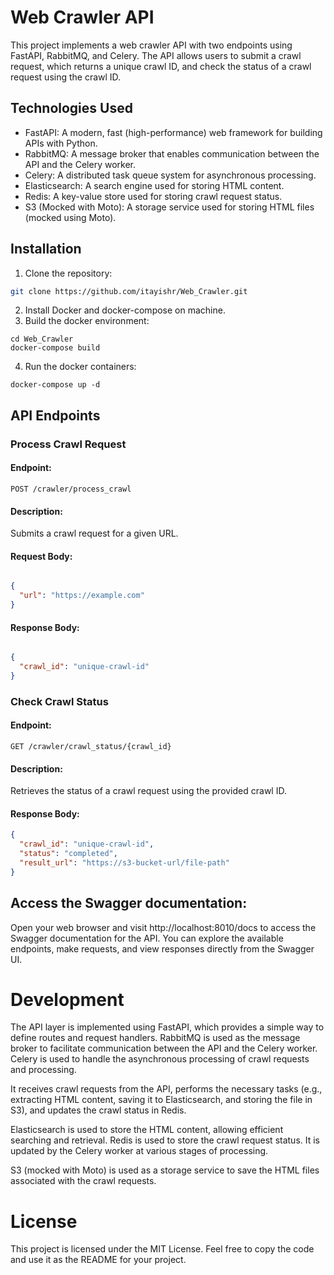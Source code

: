 # Web Crawler API

This project implements a web crawler API with two endpoints using FastAPI, RabbitMQ, and Celery. The API allows users to submit a crawl request, which returns a unique crawl ID, and check the status of a crawl request using the crawl ID.

## Technologies Used

- FastAPI: A modern, fast (high-performance) web framework for building APIs with Python.
- RabbitMQ: A message broker that enables communication between the API and the Celery worker.
- Celery: A distributed task queue system for asynchronous processing.
- Elasticsearch: A search engine used for storing HTML content.
- Redis: A key-value store used for storing crawl request status.
- S3 (Mocked with Moto): A storage service used for storing HTML files (mocked using Moto).

## Installation 

1. Clone the repository:

```bash
git clone https://github.com/itayishr/Web_Crawler.git
```

2. Install Docker and docker-compose on machine.
3. Build the docker environment:
```
cd Web_Crawler
docker-compose build
```
4. Run the docker containers:
```
docker-compose up -d 
```
   
## API Endpoints

### Process Crawl Request

#### Endpoint: 
```POST /crawler/process_crawl```

#### Description: 
Submits a crawl request for a given URL.

#### Request Body:

```json

{
  "url": "https://example.com"
}
```

#### Response Body:

```json

{
  "crawl_id": "unique-crawl-id"
}
```

### Check Crawl Status

#### Endpoint: 

```GET /crawler/crawl_status/{crawl_id}```

#### Description: 

Retrieves the status of a crawl request using the provided crawl ID.

#### Response Body:

```json
{
  "crawl_id": "unique-crawl-id",
  "status": "completed",
  "result_url": "https://s3-bucket-url/file-path"
}
```

## Access the Swagger documentation:

Open your web browser and visit http://localhost:8010/docs to access the Swagger documentation for the API. 
You can explore the available endpoints, make requests, and view responses directly from the Swagger UI.

# Development

The API layer is implemented using FastAPI, which provides a simple way to define routes and request handlers.
RabbitMQ is used as the message broker to facilitate communication between the API and the Celery worker.
Celery is used to handle the asynchronous processing of crawl requests and processing.

It receives crawl requests from the API, performs the necessary tasks (e.g., extracting HTML content, saving it to Elasticsearch,
and storing the file in S3), and updates the crawl status in Redis.

Elasticsearch is used to store the HTML content, allowing efficient searching and retrieval.
Redis is used to store the crawl request status. It is updated by the Celery worker at various stages of processing.

S3 (mocked with Moto) is used as a storage service to save the HTML files associated with the crawl requests.

# License

This project is licensed under the MIT License.
Feel free to copy the code and use it as the README for your project.
